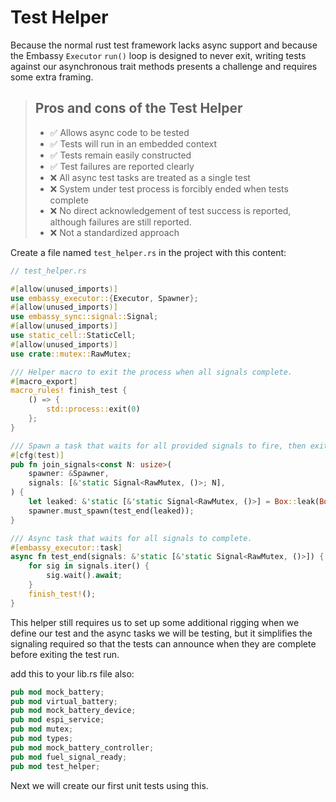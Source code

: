 # Test Helper

Because the normal rust test framework lacks async support and because the Embassy `Executor` `run()` loop is designed to never exit, writing tests against our asynchronous trait methods presents a challenge and requires some extra framing.

>## Pros and cons of the Test Helper
>- ✅ Allows async code to be tested
>- ✅ Tests will run in an embedded context
>- ✅ Tests remain easily constructed
>- ✅ Test failures are reported clearly
>- ❌ All async test tasks are treated as a single test
>- ❌ System under test process is forcibly ended when tests complete
>- ❌ No direct acknowledgement of test success is reported, although failures are still reported.
>- ❌ Not a standardized approach


Create a file named `test_helper.rs` in the project with this content:
```rust
// test_helper.rs

#[allow(unused_imports)]
use embassy_executor::{Executor, Spawner};
#[allow(unused_imports)]
use embassy_sync::signal::Signal;
#[allow(unused_imports)]
use static_cell::StaticCell;
#[allow(unused_imports)]
use crate::mutex::RawMutex; 

/// Helper macro to exit the process when all signals complete.
#[macro_export]
macro_rules! finish_test {
    () => {
        std::process::exit(0)
    };
}

/// Spawn a task that waits for all provided signals to fire, then exits.
#[cfg(test)]
pub fn join_signals<const N: usize>(
    spawner: &Spawner,
    signals: [&'static Signal<RawMutex, ()>; N],
) {
    let leaked: &'static [&'static Signal<RawMutex, ()>] = Box::leak(Box::new(signals));
    spawner.must_spawn(test_end(leaked));
}

/// Async task that waits for all signals to complete.
#[embassy_executor::task]
async fn test_end(signals: &'static [&'static Signal<RawMutex, ()>]) {
    for sig in signals.iter() {
        sig.wait().await;
    }
    finish_test!();
}
```
This helper still requires us to set up some additional rigging when we define our test and the async tasks we will be testing, but it simplifies the signaling required so that the tests can announce when they are complete before exiting the test run.

add this to your lib.rs file also:
```rust
pub mod mock_battery;
pub mod virtual_battery;
pub mod mock_battery_device;
pub mod espi_service;
pub mod mutex;
pub mod types;
pub mod mock_battery_controller;
pub mod fuel_signal_ready;
pub mod test_helper;
```

Next we will create our first unit tests using this.

